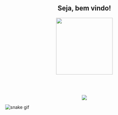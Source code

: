 
<div align="center">
<h2> Seja, bem vindo!</h2>
</div>
  <div align="center">
    <img height="180em" src="https://github-readme-stats.vercel.app/api/top-langs/?username=nandaxx&layout=compact&langs_count=7&theme=dark"/>
</div>
</div>
</br>
 </div>
</br>
</br>
<p align="center">   <img alingn="center" src="https://profile-counter.glitch.me/nandaxx/count.svg" /></p>


![snake gif](https://github.com/nandaxx/nandaxx/blob/output/github-contribution-grid-snake.svg)
